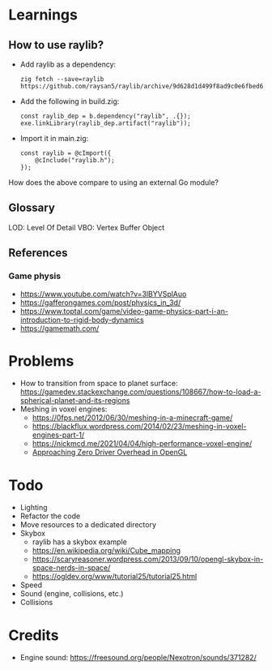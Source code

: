 # Learnings

## How to use raylib?

- Add raylib as a dependency:
    ```
    zig fetch --save=raylib https://github.com/raysan5/raylib/archive/9d628d1d499f8ad9c0e6fbed69914cecb611d6cd.tar.gz
    ```
- Add the following in build.zig:
    ```
    const raylib_dep = b.dependency("raylib", .{});
    exe.linkLibrary(raylib_dep.artifact("raylib"));
    ```
- Import it in main.zig:
    ```
    const raylib = @cImport({
        @cInclude("raylib.h");
    });
    ```

How does the above compare to using an external Go module?

## Glossary

LOD: Level Of Detail
VBO: Vertex Buffer Object

## References

### Game physis

- https://www.youtube.com/watch?v=3lBYVSplAuo
- https://gafferongames.com/post/physics_in_3d/
- https://www.toptal.com/game/video-game-physics-part-i-an-introduction-to-rigid-body-dynamics
- https://gamemath.com/

# Problems

- How to transition from space to planet surface: https://gamedev.stackexchange.com/questions/108667/how-to-load-a-spherical-planet-and-its-regions
- Meshing in voxel engines:
    - https://0fps.net/2012/06/30/meshing-in-a-minecraft-game/
    - https://blackflux.wordpress.com/2014/02/23/meshing-in-voxel-engines-part-1/
    - https://nickmcd.me/2021/04/04/high-performance-voxel-engine/
    - [Approaching Zero Driver Overhead in OpenGL](https://gdcvault.com/play/1020791/)

# Todo

- Lighting
- Refactor the code
- Move resources to a dedicated directory
- Skybox
    - raylib has a skybox example
    - https://en.wikipedia.org/wiki/Cube_mapping
    - https://scaryreasoner.wordpress.com/2013/09/10/opengl-skybox-in-space-nerds-in-space/
    - https://ogldev.org/www/tutorial25/tutorial25.html
- Speed
- Sound (engine, collisions, etc.)
- Collisions

# Credits

- Engine sound: https://freesound.org/people/Nexotron/sounds/371282/